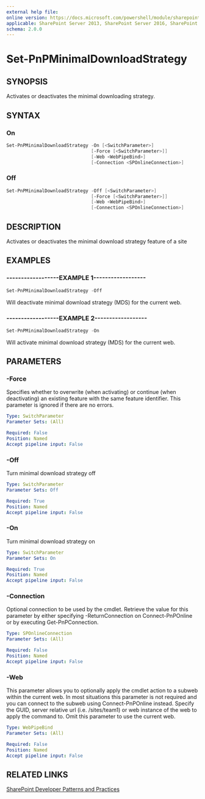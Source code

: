 ```yaml
---
external help file:
online version: https://docs.microsoft.com/powershell/module/sharepoint-pnp/set-pnpminimaldownloadstrategy
applicable: SharePoint Server 2013, SharePoint Server 2016, SharePoint Server 2019, SharePoint Online
schema: 2.0.0
---
```


# Set-PnPMinimalDownloadStrategy

## SYNOPSIS
Activates or deactivates the minimal downloading strategy.

## SYNTAX 

### On
```powershell
Set-PnPMinimalDownloadStrategy -On [<SwitchParameter>]
                               [-Force [<SwitchParameter>]]
                               [-Web <WebPipeBind>]
                               [-Connection <SPOnlineConnection>]
```

### Off
```powershell
Set-PnPMinimalDownloadStrategy -Off [<SwitchParameter>]
                               [-Force [<SwitchParameter>]]
                               [-Web <WebPipeBind>]
                               [-Connection <SPOnlineConnection>]
```

## DESCRIPTION
Activates or deactivates the minimal download strategy feature of a site

## EXAMPLES

### ------------------EXAMPLE 1------------------
```powershell
Set-PnPMinimalDownloadStrategy -Off
```

Will deactivate minimal download strategy (MDS) for the current web.

### ------------------EXAMPLE 2------------------
```powershell
Set-PnPMinimalDownloadStrategy -On
```

Will activate minimal download strategy (MDS) for the current web.

## PARAMETERS

### -Force
Specifies whether to overwrite (when activating) or continue (when deactivating) an existing feature with the same feature identifier. This parameter is ignored if there are no errors.

```yaml
Type: SwitchParameter
Parameter Sets: (All)

Required: False
Position: Named
Accept pipeline input: False
```

### -Off
Turn minimal download strategy off

```yaml
Type: SwitchParameter
Parameter Sets: Off

Required: True
Position: Named
Accept pipeline input: False
```

### -On
Turn minimal download strategy on

```yaml
Type: SwitchParameter
Parameter Sets: On

Required: True
Position: Named
Accept pipeline input: False
```

### -Connection
Optional connection to be used by the cmdlet. Retrieve the value for this parameter by either specifying -ReturnConnection on Connect-PnPOnline or by executing Get-PnPConnection.

```yaml
Type: SPOnlineConnection
Parameter Sets: (All)

Required: False
Position: Named
Accept pipeline input: False
```

### -Web
This parameter allows you to optionally apply the cmdlet action to a subweb within the current web. In most situations this parameter is not required and you can connect to the subweb using Connect-PnPOnline instead. Specify the GUID, server relative url (i.e. /sites/team1) or web instance of the web to apply the command to. Omit this parameter to use the current web.

```yaml
Type: WebPipeBind
Parameter Sets: (All)

Required: False
Position: Named
Accept pipeline input: False
```

## RELATED LINKS

[SharePoint Developer Patterns and Practices](https://aka.ms/sppnp)